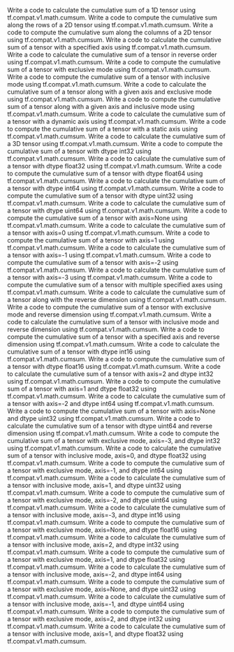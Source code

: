 Write a code to calculate the cumulative sum of a 1D tensor using tf.compat.v1.math.cumsum.
Write a code to compute the cumulative sum along the rows of a 2D tensor using tf.compat.v1.math.cumsum.
Write a code to compute the cumulative sum along the columns of a 2D tensor using tf.compat.v1.math.cumsum.
Write a code to calculate the cumulative sum of a tensor with a specified axis using tf.compat.v1.math.cumsum.
Write a code to calculate the cumulative sum of a tensor in reverse order using tf.compat.v1.math.cumsum.
Write a code to compute the cumulative sum of a tensor with exclusive mode using tf.compat.v1.math.cumsum.
Write a code to compute the cumulative sum of a tensor with inclusive mode using tf.compat.v1.math.cumsum.
Write a code to calculate the cumulative sum of a tensor along with a given axis and exclusive mode using tf.compat.v1.math.cumsum.
Write a code to compute the cumulative sum of a tensor along with a given axis and inclusive mode using tf.compat.v1.math.cumsum.
Write a code to calculate the cumulative sum of a tensor with a dynamic axis using tf.compat.v1.math.cumsum.
Write a code to compute the cumulative sum of a tensor with a static axis using tf.compat.v1.math.cumsum.
Write a code to calculate the cumulative sum of a 3D tensor using tf.compat.v1.math.cumsum.
Write a code to compute the cumulative sum of a tensor with dtype int32 using tf.compat.v1.math.cumsum.
Write a code to calculate the cumulative sum of a tensor with dtype float32 using tf.compat.v1.math.cumsum.
Write a code to compute the cumulative sum of a tensor with dtype float64 using tf.compat.v1.math.cumsum.
Write a code to calculate the cumulative sum of a tensor with dtype int64 using tf.compat.v1.math.cumsum.
Write a code to compute the cumulative sum of a tensor with dtype uint32 using tf.compat.v1.math.cumsum.
Write a code to calculate the cumulative sum of a tensor with dtype uint64 using tf.compat.v1.math.cumsum.
Write a code to compute the cumulative sum of a tensor with axis=None using tf.compat.v1.math.cumsum.
Write a code to calculate the cumulative sum of a tensor with axis=0 using tf.compat.v1.math.cumsum.
Write a code to compute the cumulative sum of a tensor with axis=1 using tf.compat.v1.math.cumsum.
Write a code to calculate the cumulative sum of a tensor with axis=-1 using tf.compat.v1.math.cumsum.
Write a code to compute the cumulative sum of a tensor with axis=-2 using tf.compat.v1.math.cumsum.
Write a code to calculate the cumulative sum of a tensor with axis=-3 using tf.compat.v1.math.cumsum.
Write a code to compute the cumulative sum of a tensor with multiple specified axes using tf.compat.v1.math.cumsum.
Write a code to calculate the cumulative sum of a tensor along with the reverse dimension using tf.compat.v1.math.cumsum.
Write a code to compute the cumulative sum of a tensor with exclusive mode and reverse dimension using tf.compat.v1.math.cumsum.
Write a code to calculate the cumulative sum of a tensor with inclusive mode and reverse dimension using tf.compat.v1.math.cumsum.
Write a code to compute the cumulative sum of a tensor with a specified axis and reverse dimension using tf.compat.v1.math.cumsum.
Write a code to calculate the cumulative sum of a tensor with dtype int16 using tf.compat.v1.math.cumsum.
Write a code to compute the cumulative sum of a tensor with dtype float16 using tf.compat.v1.math.cumsum.
Write a code to calculate the cumulative sum of a tensor with axis=2 and dtype int32 using tf.compat.v1.math.cumsum.
Write a code to compute the cumulative sum of a tensor with axis=1 and dtype float32 using tf.compat.v1.math.cumsum.
Write a code to calculate the cumulative sum of a tensor with axis=-2 and dtype int64 using tf.compat.v1.math.cumsum.
Write a code to compute the cumulative sum of a tensor with axis=None and dtype uint32 using tf.compat.v1.math.cumsum.
Write a code to calculate the cumulative sum of a tensor with dtype uint64 and reverse dimension using tf.compat.v1.math.cumsum.
Write a code to compute the cumulative sum of a tensor with exclusive mode, axis=-3, and dtype int32 using tf.compat.v1.math.cumsum.
Write a code to calculate the cumulative sum of a tensor with inclusive mode, axis=0, and dtype float32 using tf.compat.v1.math.cumsum.
Write a code to compute the cumulative sum of a tensor with exclusive mode, axis=-1, and dtype int64 using tf.compat.v1.math.cumsum.
Write a code to calculate the cumulative sum of a tensor with inclusive mode, axis=1, and dtype uint32 using tf.compat.v1.math.cumsum.
Write a code to compute the cumulative sum of a tensor with exclusive mode, axis=-2, and dtype uint64 using tf.compat.v1.math.cumsum.
Write a code to calculate the cumulative sum of a tensor with inclusive mode, axis=-3, and dtype int16 using tf.compat.v1.math.cumsum.
Write a code to compute the cumulative sum of a tensor with exclusive mode, axis=None, and dtype float16 using tf.compat.v1.math.cumsum.
Write a code to calculate the cumulative sum of a tensor with inclusive mode, axis=2, and dtype int32 using tf.compat.v1.math.cumsum.
Write a code to compute the cumulative sum of a tensor with exclusive mode, axis=1, and dtype float32 using tf.compat.v1.math.cumsum.
Write a code to calculate the cumulative sum of a tensor with inclusive mode, axis=-2, and dtype int64 using tf.compat.v1.math.cumsum.
Write a code to compute the cumulative sum of a tensor with exclusive mode, axis=None, and dtype uint32 using tf.compat.v1.math.cumsum.
Write a code to calculate the cumulative sum of a tensor with inclusive mode, axis=-1, and dtype uint64 using tf.compat.v1.math.cumsum.
Write a code to compute the cumulative sum of a tensor with exclusive mode, axis=2, and dtype int32 using tf.compat.v1.math.cumsum.
Write a code to calculate the cumulative sum of a tensor with inclusive mode, axis=1, and dtype float32 using tf.compat.v1.math.cumsum.